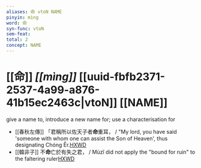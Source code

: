 ```yaml
---
aliases: 命 vtoN NAME
pinyin: mìng
word: 命
syn-func: vtoN
sem-feat: 
total: 2
concept: NAME 
---
```

# [[命]] *[[mìng]]*  [[uuid-fbfb2371-2537-4a99-a876-41b15ec2463c|vtoN]] [[NAME]]
give a name to, introduce a new name for; use a characterisation for
 - [[春秋左傳]] 「君稱所以佐天子者**命**重耳， / "My lord, you have said 'someone with whom one can assist the Son of Heaven', thus designating Chóng Ěr.[HXWD](https://hxwd.org/textview.html?location=KR1e0001_tls_005-374a.16)
 - [[韓非子]] 不**命**亡於有失之君， / Mùzǐ did not apply the "bound for ruin" to the faltering ruler[HXWD](https://hxwd.org/textview.html?location=KR3c0005_tls_039-4a.7)